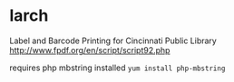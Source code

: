 # larch
Label and Barcode Printing for Cincinnati Public Library 
http://www.fpdf.org/en/script/script92.php

requires php mbstring installed
```yum install php-mbstring```
